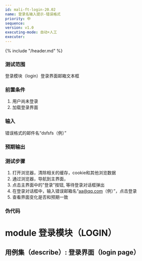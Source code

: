 ```yaml
---
id: mali-ft-login-20.02
name: 登录名输入提示-错误格式
priority: 中
sequence: 
version: v1.0
executing-mode: 自动+人工
executer:  
---
```


{% include "/header.md" %}

### 测试范围
  登录模块（login）登录界面邮箱文本框

### 前置条件
  1. 用户尚未登录
  2. 加载登录界面

### 输入
  错误格式的邮件名“dsfsfs（例）”

### 预期输出


### 测试步骤
  1. 打开浏览器，清除相关的缓存，cookie和其他浏览数据
  2. 通过浏览器，导航到主界面，
  3. 点击主界面中的"登录"按钮, 等待登录对话框弹出
  4. 在登录对话框中，输入错误邮箱名“aa@qq.com（例）”，点击登录
  6. 查看界面变化是否和预期一致




### 伪代码

# module 登录模块（LOGIN）
## 用例集（describe）:  登录界面（login page）
